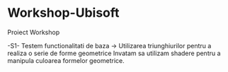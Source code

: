 Workshop-Ubisoft
================

Proiect Workshop

-S1- Testem functionalitati de baza -> Utilizarea triunghiurilor pentru a realiza o serie de forme geometrice 
     Invatam sa utilizam shadere pentru a manipula culoarea formelor geometrice.
